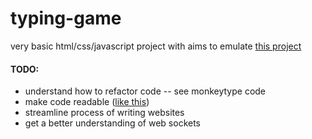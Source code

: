 # typing-game

very basic html/css/javascript project with aims to emulate [this project](https://qwerty.kaiyi.cool/)

#### TODO:
- understand how to refactor code -- see monkeytype code
- make code readable ([like this](https://www.youtube.com/watch?v=lgjnNAU_z-Y))
- streamline process of writing websites
- get a better understanding of web sockets
